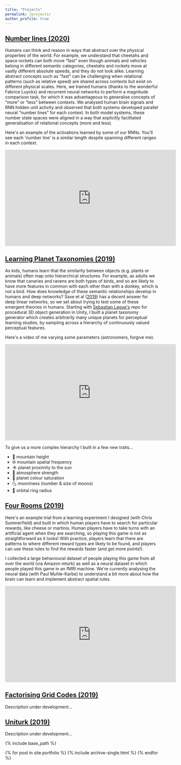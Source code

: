 ```yaml
---
title: "Projects"
permalink: /projects/
author_profile: true
---
```


## [Number lines (2020)](https://github.com/hannahsheahan/context_magnitude)

Humans can think and reason in ways that abstract over the physical properties of the world. For example, we understand that cheetahs and space rockets can both move “fast” even though animals and vehicles belong in different semantic categories, cheetahs and rockets move at vastly different absolute speeds, and they do not look alike. Learning abstract concepts such as "fast" can be challenging when relational patterns (such as relative speed) are shared across contexts but exist on different physical scales. Here, we trained humans (thanks to the wonderful Fabrice Luyckx) and recurrent neural networks to perform a magnitude comparison task, for which it was advantageous to generalise concepts of “more” or “less” between contexts. We analysed human brain signals and RNN hidden unit activity and observed that both systems developed parallel neural “number lines” for each context. In both model systems, these number state spaces were aligned in a way that explicitly facilitated generalisation of relational concepts (more and less).

Here's an example of the activations learned by some of our RNNs. You'll see each 'number line' is a similar length despite spanning different ranges in each context.
<iframe width="560" height="315" src="https://www.youtube.com/embed/8AnkExL8_so" frameborder="0" allow="accelerometer; autoplay; clipboard-write; encrypted-media; gyroscope; picture-in-picture" allowfullscreen></iframe>


## [Learning Planet Taxonomies (2019)](https://github.com/hannahsheahan/HCategoryLearn)
As kids, humans learn that the similarity between objects (e.g. plants or animals) often map onto hierarchical structures. For example, as adults we know that canaries and ravens are both types of birds, and so are likely to have more features in common with each other than with a donkey, which is not a bird. How does knowledge of these semantic relationships develop in humans and deep networks? Saxe et al ([2019](https://www.pnas.org/content/116/23/11537)) has a decent answer for deep linear networks, so we set about trying to test some of these emergent theories in humans. Starting with [Sebastian Lague's](https://github.com/SebLague/Procedural-Planets) repo for procedural 3D object generation in Unity, I built a planet taxonomy generator which creates arbitrarily many unique planets for perceptual learning studies, by sampling across a hierarchy of continuously valued perceptual features.

Here's a video of me varying some parameters (astronomers, forgive me).
<iframe width="560" height="315" src="https://www.youtube.com/embed/hwhLnh4Tuvw" frameborder="0" allow="accelerometer; autoplay; clipboard-write; encrypted-media; gyroscope; picture-in-picture" allowfullscreen></iframe>



To give us a more complex hierarchy I built in a few new traits...

- 🌋 mountain height
- 🌐 mountain spatial frequency
- ☀️ planet proximity to the sun
- 💨 atmosphere strength
- 🎨 planet colour saturation
- 🌜 mooniness (number & size of moons)
- 💫 orbital ring radius


## [Four Rooms (2019)](https://github.com/hannahsheahan/FourRooms2D)

Here's an example trial from a learning experiment I designed (with Chris Summerfield) and built in which human players have to search for particular rewards, like cheese or martinis. Human players have to take turns with an artificial agent when they are searching, so playing this game is not as straightforward as it looks!
With practice, players learn that there are patterns to where different reward types are likely to be found, and players can use these rules to find the rewards faster (and get more points!).

I collected a large behavioural dataset of people playing this game from all over the world (via Amazon mturk) as well as a neural dataset in which people played this game in an fMRI machine. We're currently analysing the neural data (with Paul Muhle-Karbe) to understand a bit more about how the brain can learn and implement abstract spatial rules.

<iframe width="560" height="315" src="https://www.youtube.com/embed/0KNKnbZFj1Q" frameborder="0" allow="accelerometer; autoplay; clipboard-write; encrypted-media; gyroscope; picture-in-picture" allowfullscreen></iframe>

## [Factorising Grid Codes (2019)](https://github.com/hannahsheahan/gridSimulations)

Description under development...


## [Uniturk (2019)](https://github.com/hannahsheahan/UniturkNav)

Description under development...

{% include base_path %}


{% for post in site.portfolio %}
  {% include archive-single.html %}
{% endfor %}

